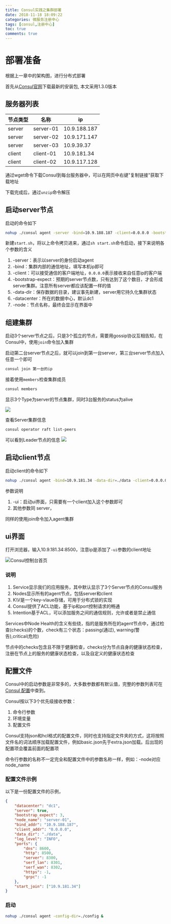```yaml
---
title: Consul实践之集群部署
date: 2018-11-18 18:09:22
categories: 微服务注册中心
tags: [consul,注册中心]
toc: true
comments: true
---
```




# 部署准备

根据上一章中的架构图，进行分布式部署

首先从[Consul官网](https://www.consul.io/downloads.html)下载最新的安装包, 本文采用1.3.0版本

## 服务器列表

| 节点类型 | 名称      | ip           |
| -------- | --------- | ------------ |
| server   | server-01 | 10.9.188.187 |
| server   | server-02 | 10.9.171.147 |
| server   | server-03 | 10.9.39.37   |
| client   | client-01 | 10.9.181.34  |
| client   | client-02 | 10.9.117.128 |

通过wget命令下载Consul到每台服务器中，可以在网页中右键"复制链接"获取下载地址

下载完成后，通过`unzip`命令解压

## 启动server节点

启动的命令如下

```bash
nohup ./consul agent -server -bind=10.9.188.187 -client=0.0.0.0 -bootstrap-expect=3 -data-dir=./data -datacenter=dc1 -node=server-01 &
```

新建`start.sh`，将以上命令拷贝进来，通过`sh start.sh`命令启动，接下来说明各个参数的含义

1. -server：表示以server的身份启动agent
2. -bind：集群内部的通信地址，填写本机ip即可
3. -client：可以接受通信的客户端地址，`0.0.0.0`表示接收来自任意ip的客户端
4. -bootstrap-expect：预期的server节点数，只有达到了这个数目，才会形成server集群。注意所有server都应该配置一样的值
5. -data-dir：保存数据的目录，建议事先新建，server用它持久化集群状态
6. -datacenter：所在的数据中心，默认dc1
7. -node：节点名称，最终会显示在界面中



## 组建集群

启动3个server节点之后，只是3个孤立的节点，需要用gossip协议互相告知，在Consul中，使用`join`命令加入集群

启动第二台server节点之后，就可以join到第一台server，第三台server节点加入任意一个即可

```bash
consul join 第一台的ip
```

接着使用`members`检查集群成员

```bash
consul members
```

显示3个Type为server的节点集群，同时3台服务的status为alive

![](https://ws4.sinaimg.cn/large/006tNbRwly1fxjdws5ixuj326w050abp.jpg)

查看Server集群信息
```bash
consul operator raft list-peers
```
可以看到Leader节点的信息
![](https://ws4.sinaimg.cn/large/006tNc79ly1fyvjjfcknrj312c04swge.jpg)



## 启动client节点

启动client的命令如下

```bash
nohup ./consul agent -bind=10.9.181.34 -data-dir=./data -client=0.0.0.0 -node=client-01 -ui &
```

参数说明

1. -ui：启动ui界面，只需要有一个client加入这个参数即可
2. 其他参数同 server，

同样的使用join命令加入agent集群



## ui界面

打开浏览器，输入10.9.181.34:8500，注意ip是添加了`-ui`参数的client地址

![Consul控制台首页](https://ws3.sinaimg.cn/large/006tNbRwly1fxlfnff3vmj32780h2mze.jpg)
### 说明

1. Service显示我们的应用服务，其中默认显示了3个Server节点的Consul服务
2. Nodes显示所有的agent节点，包括server和client
3. K\V是一个key-vlaue存储，可用于分布式锁的实现
4. Consul提供了ACL功能，基于ip和port控制请求的畅通
5. Intention基于ACL，可以添加服务之间的通信规则，允许或者是禁止通信



Services中Node Health的含义有些绕，指的是服务所在的agent节点中，通过检查(checks)的个数，check有三个状态：passing(通过), warning(警告),critical(危险)

节点中的checks包含且不限于健康检查，checks分为节点自身的健康状态检查，注册在节点上的服务的健康状态检查，以及自定义的健康状态检查



## 配置文件

Consul中的启动参数是非常多的，大多数参数都有默认值，完整的参数列表可在[Consul 配置](https://www.consul.io/docs/agent/options.html#command-line-options)中查到。

Consul按以下3个优先级接收参数：

1. 命令行参数
2. 环境变量
3. 配置文件

Consul支持json和hcl格式的配置文件，同时也支持指定文件夹的方式，这将按照文件名的词法顺序加载配置文件，例如basic.json先于extra.json加载。后出现的配置项会覆盖前面的配置项

命令行参数的名称不一定完全和配置文件中的参数名称一样，例如：-node对应node_name

### 配置文件示例

以下是一份配置文件的示例，

```json
{
    "datacenter": "dc1",
    "server": true,
    "bootstrap_expect": 3,
    "node_name": "server-01",
    "bind_addr": "10.9.188.187",
    "client_addr": "0.0.0.0",
    "data_dir": "./data",
    "log_level": "INFO",
    "ports": {
        "dns": 8600,
        "http": 8500,
        "server": 8300,
        "serf_lan": 8301,
        "serf_wan": 8302,
        "https": -1,
        "grpc": -1
    },
    "start_join": ["10.9.181.34"]
}
```

### 启动
```bash
nohup ./consul agent -config-dir=./config &
```
















